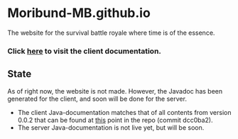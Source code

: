 # Moribund-MB.github.io
The website for the survival battle royale where time is of the essence.

### Click [here](https://moribund-mb.github.io/javadoc/client/) to visit the client documentation.

## State
As of right now, the website is not made. However, the Javadoc has been generated for the client, and soon will be done for the server. 
- The client Java-documentation matches that of all contents from version 0.0.2 that can be found at [this](https://github.com/Moribund-MB/Moribund-Client/tree/dcc0ba2d9de42ddcb5004d08989df89e38b13c33) point in the repo (commit dcc0ba2).
- The server Java-documentation is not live yet, but will be soon.
